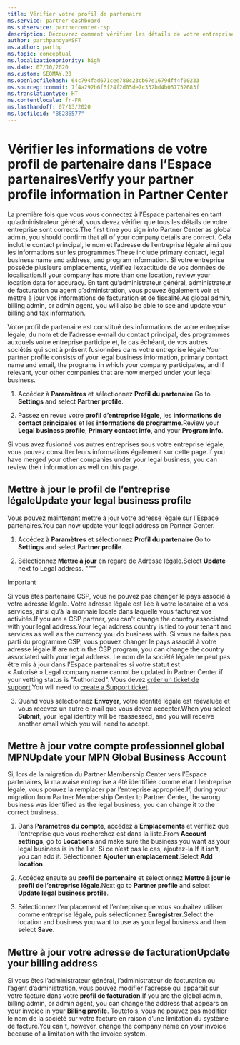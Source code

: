 ```yaml
---
title: Vérifier votre profil de partenaire
ms.service: partner-dashboard
ms.subservice: partnercenter-csp
description: Découvrez comment vérifier les détails de votre entreprise comme le contact principal, l’adresse et les informations sur les programmes. Vous pouvez aussi mettre à jour votre adresse légale et votre adresse de facturation.
author: parthpandyaMSFT
ms.author: parthp
ms.topic: conceptual
ms.localizationpriority: high
ms.date: 07/10/2020
ms.custom: SEOMAY.20
ms.openlocfilehash: 64c794fad671cee780c23cb67e1679dff4f00233
ms.sourcegitcommit: 7f4a292b6f6f24f2d05de7c332bd4b067752683f
ms.translationtype: HT
ms.contentlocale: fr-FR
ms.lasthandoff: 07/13/2020
ms.locfileid: "86286577"
---
```

# <a name="verify-your-partner-profile-information-in-partner-center"></a><span data-ttu-id="a722f-104">Vérifier les informations de votre profil de partenaire dans l’Espace partenaires</span><span class="sxs-lookup"><span data-stu-id="a722f-104">Verify your partner profile information in Partner Center</span></span>

<span data-ttu-id="a722f-105">La première fois que vous vous connectez à l’Espace partenaires en tant qu’administrateur général, vous devez vérifier que tous les détails de votre entreprise sont corrects.</span><span class="sxs-lookup"><span data-stu-id="a722f-105">The first time you sign into Partner Center as global admin, you should confirm that all of your company details are correct.</span></span> <span data-ttu-id="a722f-106">Cela inclut le contact principal, le nom et l’adresse de l’entreprise légale ainsi que les informations sur les programmes.</span><span class="sxs-lookup"><span data-stu-id="a722f-106">These include primary contact, legal business name and address, and program information.</span></span> <span data-ttu-id="a722f-107">Si votre entreprise possède plusieurs emplacements, vérifiez l’exactitude de vos données de localisation.</span><span class="sxs-lookup"><span data-stu-id="a722f-107">If your company has more than one location, review your location data for accuracy.</span></span> <span data-ttu-id="a722f-108">En tant qu’administrateur général, administrateur de facturation ou agent d’administration, vous pouvez également voir et mettre à jour vos informations de facturation et de fiscalité.</span><span class="sxs-lookup"><span data-stu-id="a722f-108">As global admin, billing admin, or admin agent, you will also be able to see and update your billing and tax information.</span></span>

<span data-ttu-id="a722f-109">Votre profil de partenaire est constitué des informations de votre entreprise légale, du nom et de l’adresse e-mail du contact principal, des programmes auxquels votre entreprise participe et, le cas échéant, de vos autres sociétés qui sont à présent fusionnées dans votre entreprise légale.</span><span class="sxs-lookup"><span data-stu-id="a722f-109">Your partner profile consists of your legal business information, primary contact name and email, the programs in which your company participates, and if relevant, your other companies that are now merged under your legal business.</span></span>

1. <span data-ttu-id="a722f-110">Accédez à **Paramètres** et sélectionnez **Profil du partenaire**.</span><span class="sxs-lookup"><span data-stu-id="a722f-110">Go to **Settings** and select **Partner profile**.</span></span>

2. <span data-ttu-id="a722f-111">Passez en revue votre **profil d’entreprise légale**, les **informations de contact principales** et les **informations de programme**.</span><span class="sxs-lookup"><span data-stu-id="a722f-111">Review your **Legal business profile**, **Primary contact info**, and your **Program info**.</span></span>

<span data-ttu-id="a722f-112">Si vous avez fusionné vos autres entreprises sous votre entreprise légale, vous pouvez consulter leurs informations également sur cette page.</span><span class="sxs-lookup"><span data-stu-id="a722f-112">If you have merged your other companies under your legal business, you can review their information as well on this page.</span></span>

## <a name="update-your-legal-business-profile"></a><span data-ttu-id="a722f-113">Mettre à jour le profil de l’entreprise légale</span><span class="sxs-lookup"><span data-stu-id="a722f-113">Update your legal business profile</span></span>

<span data-ttu-id="a722f-114">Vous pouvez maintenant mettre à jour votre adresse légale sur l’Espace partenaires.</span><span class="sxs-lookup"><span data-stu-id="a722f-114">You can now update your legal address on Partner Center.</span></span>

1. <span data-ttu-id="a722f-115">Accédez à **Paramètres** et sélectionnez **Profil du partenaire**.</span><span class="sxs-lookup"><span data-stu-id="a722f-115">Go to **Settings** and select **Partner profile**.</span></span> 

2. <span data-ttu-id="a722f-116">Sélectionnez **Mettre à jour** en regard de Adresse légale.</span><span class="sxs-lookup"><span data-stu-id="a722f-116">Select **Update** next to Legal address.</span></span> <span data-ttu-id="a722f-117">""</span><span class="sxs-lookup"><span data-stu-id="a722f-117">""</span></span>

>[!Important]
><span data-ttu-id="a722f-118">Si vous êtes partenaire CSP, vous ne pouvez pas changer le pays associé à votre adresse légale. Votre adresse légale est liée à votre locataire et à vos services, ainsi qu’à la monnaie locale dans laquelle vous facturez vos activités.</span><span class="sxs-lookup"><span data-stu-id="a722f-118">If you are a CSP partner, you can't change the country associated with your legal address.Your legal address country is tied to your tenant and services as well as the currency you do business with.</span></span> <span data-ttu-id="a722f-119">Si vous ne faites pas parti du programme CSP, vous pouvez changer le pays associé à votre adresse légale.</span><span class="sxs-lookup"><span data-stu-id="a722f-119">If are not in the CSP program, you can change the country associated with your legal address.</span></span> <span data-ttu-id="a722f-120">Le nom de la société légale ne peut pas être mis à jour dans l’Espace partenaires si votre statut est « Autorisé ».</span><span class="sxs-lookup"><span data-stu-id="a722f-120">Legal company name cannot be updated in Partner Center if your vetting status is "Authorized".</span></span> <span data-ttu-id="a722f-121">Vous devez [créer un ticket de support](https://partner.microsoft.com/dashboard/support/csp/servicerequests/create?stage=2&topicid=eb74583c-61b3-2124-bffc-00920e0ae772).</span><span class="sxs-lookup"><span data-stu-id="a722f-121">You will need to [create a Support ticket](https://partner.microsoft.com/dashboard/support/csp/servicerequests/create?stage=2&topicid=eb74583c-61b3-2124-bffc-00920e0ae772).</span></span>

3. <span data-ttu-id="a722f-122">Quand vous sélectionnez **Envoyer**, votre identité légale est réévaluée et vous recevez un autre e-mail que vous devez accepter.</span><span class="sxs-lookup"><span data-stu-id="a722f-122">When you select **Submit**, your legal identity will be reassessed, and you will receive another email which you will need to accept.</span></span>

## <a name="update-your-mpn-global-business-account"></a><span data-ttu-id="a722f-123">Mettre à jour votre compte professionnel global MPN</span><span class="sxs-lookup"><span data-stu-id="a722f-123">Update your MPN Global Business Account</span></span>

<span data-ttu-id="a722f-124">Si, lors de la migration du Partner Membership Center vers l’Espace partenaires, la mauvaise entreprise a été identifiée comme étant l’entreprise légale, vous pouvez la remplacer par l’entreprise appropriée.</span><span class="sxs-lookup"><span data-stu-id="a722f-124">If, during your migration from Partner Membership Center to Partner Center, the wrong business was identified as the legal business, you can change it to the correct business.</span></span>

1. <span data-ttu-id="a722f-125">Dans **Paramètres du compte**, accédez à **Emplacements** et vérifiez que l’entreprise que vous recherchez est dans la liste.</span><span class="sxs-lookup"><span data-stu-id="a722f-125">From **Account settings**, go to **Locations** and make sure the business you want as your legal business is in the list.</span></span> <span data-ttu-id="a722f-126">Si ce n’est pas le cas, ajoutez-la.</span><span class="sxs-lookup"><span data-stu-id="a722f-126">If it isn't, you can add it.</span></span> <span data-ttu-id="a722f-127">Sélectionnez **Ajouter un emplacement**.</span><span class="sxs-lookup"><span data-stu-id="a722f-127">Select **Add location**.</span></span>

2. <span data-ttu-id="a722f-128">Accédez ensuite au **profil de partenaire** et sélectionnez **Mettre à jour le profil de l’entreprise légale**.</span><span class="sxs-lookup"><span data-stu-id="a722f-128">Next go to **Partner profile** and select **Update legal business profile**.</span></span>

3. <span data-ttu-id="a722f-129">Sélectionnez l’emplacement et l’entreprise que vous souhaitez utiliser comme entreprise légale, puis sélectionnez **Enregistrer**.</span><span class="sxs-lookup"><span data-stu-id="a722f-129">Select the location and business you want to use as your legal business and then select **Save**.</span></span>

## <a name="update-your-billing-address"></a><span data-ttu-id="a722f-130">Mettre à jour votre adresse de facturation</span><span class="sxs-lookup"><span data-stu-id="a722f-130">Update your billing address</span></span>

<span data-ttu-id="a722f-131">Si vous êtes l’administrateur général, l’administrateur de facturation ou l’agent d’administration, vous pouvez modifier l’adresse qui apparaît sur votre facture dans votre **profil de facturation**.</span><span class="sxs-lookup"><span data-stu-id="a722f-131">If you are the global admin, billing admin, or admin agent, you can change the address that appears on your invoice in your **Billing profile**.</span></span> <span data-ttu-id="a722f-132">Toutefois, vous ne pouvez pas modifier le nom de la société sur votre facture en raison d’une limitation du système de facture.</span><span class="sxs-lookup"><span data-stu-id="a722f-132">You can't, however, change the company name on your invoice because of a limitation with the invoice system.</span></span>

 


